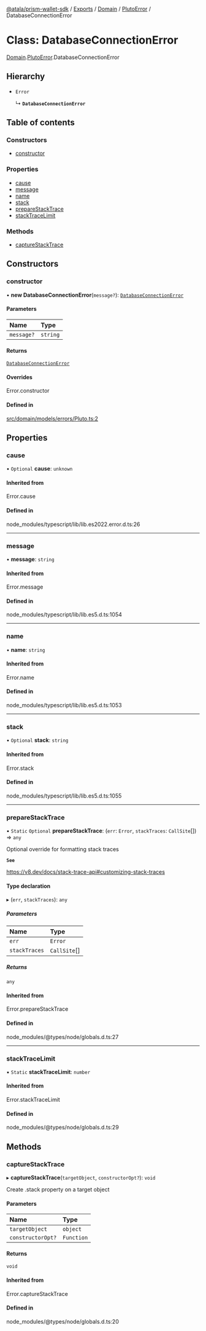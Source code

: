 [@atala/prism-wallet-sdk](../README.md) / [Exports](../modules.md) / [Domain](../modules/Domain.md) / [PlutoError](../modules/Domain.PlutoError.md) / DatabaseConnectionError

# Class: DatabaseConnectionError

[Domain](../modules/Domain.md).[PlutoError](../modules/Domain.PlutoError.md).DatabaseConnectionError

## Hierarchy

- `Error`

  ↳ **`DatabaseConnectionError`**

## Table of contents

### Constructors

- [constructor](Domain.PlutoError.DatabaseConnectionError.md#constructor)

### Properties

- [cause](Domain.PlutoError.DatabaseConnectionError.md#cause)
- [message](Domain.PlutoError.DatabaseConnectionError.md#message)
- [name](Domain.PlutoError.DatabaseConnectionError.md#name)
- [stack](Domain.PlutoError.DatabaseConnectionError.md#stack)
- [prepareStackTrace](Domain.PlutoError.DatabaseConnectionError.md#preparestacktrace)
- [stackTraceLimit](Domain.PlutoError.DatabaseConnectionError.md#stacktracelimit)

### Methods

- [captureStackTrace](Domain.PlutoError.DatabaseConnectionError.md#capturestacktrace)

## Constructors

### constructor

• **new DatabaseConnectionError**(`message?`): [`DatabaseConnectionError`](Domain.PlutoError.DatabaseConnectionError.md)

#### Parameters

| Name | Type |
| :------ | :------ |
| `message?` | `string` |

#### Returns

[`DatabaseConnectionError`](Domain.PlutoError.DatabaseConnectionError.md)

#### Overrides

Error.constructor

#### Defined in

[src/domain/models/errors/Pluto.ts:2](https://github.com/hyperledger/identus-edge-agent-sdk-ts/blob/1a3abf65a2f89b4ecd0f28af600329805573d6fc/src/domain/models/errors/Pluto.ts#L2)

## Properties

### cause

• `Optional` **cause**: `unknown`

#### Inherited from

Error.cause

#### Defined in

node_modules/typescript/lib/lib.es2022.error.d.ts:26

___

### message

• **message**: `string`

#### Inherited from

Error.message

#### Defined in

node_modules/typescript/lib/lib.es5.d.ts:1054

___

### name

• **name**: `string`

#### Inherited from

Error.name

#### Defined in

node_modules/typescript/lib/lib.es5.d.ts:1053

___

### stack

• `Optional` **stack**: `string`

#### Inherited from

Error.stack

#### Defined in

node_modules/typescript/lib/lib.es5.d.ts:1055

___

### prepareStackTrace

▪ `Static` `Optional` **prepareStackTrace**: (`err`: `Error`, `stackTraces`: `CallSite`[]) => `any`

Optional override for formatting stack traces

**`See`**

https://v8.dev/docs/stack-trace-api#customizing-stack-traces

#### Type declaration

▸ (`err`, `stackTraces`): `any`

##### Parameters

| Name | Type |
| :------ | :------ |
| `err` | `Error` |
| `stackTraces` | `CallSite`[] |

##### Returns

`any`

#### Inherited from

Error.prepareStackTrace

#### Defined in

node_modules/@types/node/globals.d.ts:27

___

### stackTraceLimit

▪ `Static` **stackTraceLimit**: `number`

#### Inherited from

Error.stackTraceLimit

#### Defined in

node_modules/@types/node/globals.d.ts:29

## Methods

### captureStackTrace

▸ **captureStackTrace**(`targetObject`, `constructorOpt?`): `void`

Create .stack property on a target object

#### Parameters

| Name | Type |
| :------ | :------ |
| `targetObject` | `object` |
| `constructorOpt?` | `Function` |

#### Returns

`void`

#### Inherited from

Error.captureStackTrace

#### Defined in

node_modules/@types/node/globals.d.ts:20
